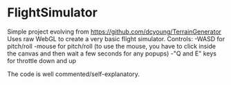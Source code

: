 # FlightSimulator
Simple project evolving from https://github.com/dcyoung/TerrainGenerator
Uses raw WebGL to create a very basic flight simulator.
Controls: 
-WASD for pitch/roll 
-mouse for pitch/roll (to use the mouse, you have to click inside the canvas and then wait a few seconds for any popups)
-"Q and E" keys for throttle down and up

The code is well commented/self-explanatory. 